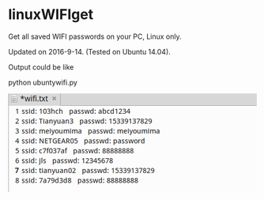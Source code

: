 linuxWIFIget
========

Get all saved WIFI passwords on your PC, Linux only.

Updated on 2016-9-14. (Tested on Ubuntu 14.04).

Output could be like

python ubuntywifi.py

![WIFIget]( linuxWIFIget.png )